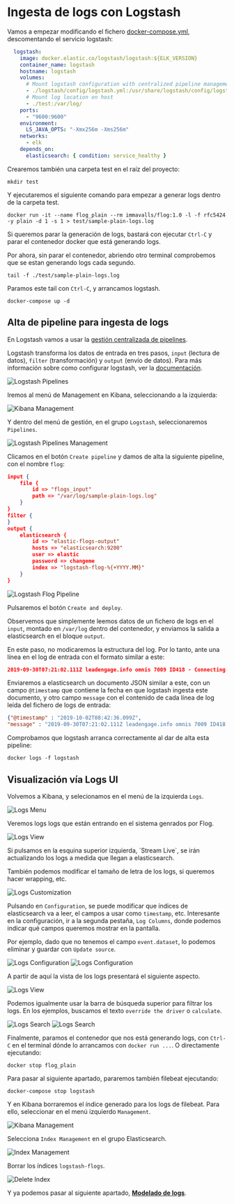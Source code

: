 # Ingesta de logs con Logstash

Vamos a empezar modificando el fichero [docker-compose.yml](../../docker-compose.yml), descomentando el servicio logstash:

```yaml
  logstash:
    image: docker.elastic.co/logstash/logstash:${ELK_VERSION}
    container_name: logstash
    hostname: logstash
    volumes:
      # Mount logstash configuration with centralized pipeline management
      - ./logstash/config/logstash.yml:/usr/share/logstash/config/logstash.yml:ro
      # Mount log location on host
      - ./test:/var/log/
    ports:
      - "9600:9600"
    environment:
      LS_JAVA_OPTS: "-Xmx256m -Xms256m"
    networks:
      - elk
    depends_on:
      elasticsearch: { condition: service_healthy }
```

Crearemos también una carpeta test en el raíz del proyecto:

```shell
mkdir test
```

Y ejecutaremos el siguiente comando para empezar a generar logs dentro de la carpeta test.

```shell
docker run -it --name flog_plain --rm immavalls/flog:1.0 -l -f rfc5424 -y plain -d 1 -s 1 > test/sample-plain-logs.log
```

Si queremos parar la generación de logs, bastará con ejecutar `Ctrl-C` y parar el contenedor docker que está generando logs.

Por ahora, sin parar el contenedor, abriendo otro terminal comprobemos que se estan generando logs cada segundo.

```
tail -f ./test/sample-plain-logs.log
```

Paramos este tail con `Ctrl-C`, y arrancamos logstash.

```shell
docker-compose up -d
```

## Alta de pipeline para ingesta de logs

En Logstash vamos a usar la [gestión centralizada de pipelines](https://www.elastic.co/guide/en/logstash/7.3/logstash-centralized-pipeline-management.html).

Logstash transforma los datos de entrada en tres pasos, `input` (lectura de datos), `filter` (transformación) y `output` (envío de datos). Para más información sobre como configurar logstash, ver la [documentación](https://www.elastic.co/guide/en/logstash/7.3/configuration.html).

![Logstash Pipelines](./img/lg-pipelines.png)

Iremos al menú de Management en Kibana, seleccionando a la izquierda:

![Kibana Management](./img/management-icon.png)

Y dentro del menú de gestión, en el grupo `Logstash`, seleccionaremos `Pipelines`.

![Logstash Pipelines Management](./img/lg-pipeline-create.png)

Clicamos en el botón `Create pipeline` y damos de alta la siguiente pipeline, con el nombre `flog`:

```json
input {
    file {
        id => "flogs_input"
        path => "/var/log/sample-plain-logs.log"
    }
}
filter {
}
output {
    elasticsearch {
        id => "elastic-flogs-output"
		hosts => "elasticsearch:9200"
		user => elastic
		password => changeme
		index => "logstash-flog-%{+YYYY.MM}"
	}
}
```

![Logstash Flog Pipeline](./img/lg-pipeline-flog.png)

Pulsaremos el botón `Create and deploy`.

Observemos que simplemente leemos datos de un fichero de logs en el `input`, montado en `/var/log` dentro del contenedor, y enviamos la salida a elasticsearch en el bloque `output`.

En este paso, no modicaremos la estructura del log. Por lo tanto, ante una línea en el log de entrada con el formato similar a este:

```json
2019-09-30T07:21:02.111Z leadengage.info omnis 7009 ID418 - Connecting the microchip won't do anything, we need to override the auxiliary PNG protocol!
```

Enviaremos a elasticsearch un documento JSON similar a este, con un campo `@timestamp` que contiene la fecha en que logstash ingesta este documento, y otro campo `message` con el contenido de cada línea de log leída del fichero de logs de entrada:

```json
{"@timestamp" : "2019-10-02T08:42:36.099Z",
"message" : "2019-09-30T07:21:02.111Z leadengage.info omnis 7009 ID418 - Connecting the microchip won't do anything, we need to override the auxiliary PNG protocol!"}
```

Comprobamos que logstash arranca correctamente al dar de alta esta pipeline:

```shell
docker logs -f logstash
```

## Visualización vía Logs UI

Volvemos a Kibana, y selecionamos en el menú de la izquierda `Logs`.

![Logs Menu](./img/logs-icon.png)

Veremos logs logs que están entrando en el sistema genrados por Flog.

![Logs View](./img/logs-view.png)

Si pulsamos en la esquina superior izquierda, ´Stream Live`, se irán actualizando los logs a medida que llegan a elasticsearch.

También podemos modificar el tamaño de letra de los logs, si queremos hacer wrapping, etc.

![Logs Customization](./img/logs-view-custom.png)

Pulsando en `Configuration`, se puede modificar que índices de elasticsearch va a leer, el campos a usar como `timestamp`, etc. Interesante en la configuración, ir a la segunda pestaña, `Log Columns`, donde podemos indicar qué campos queremos mostrar en la pantalla.

Por ejemplo, dado que no tenemos el campo `event.dataset`, lo podemos eliminar y guardar con `Update source`.

![Logs Configuration](./img/logs-view-config-1.png)
![Logs Configuration](./img/logs-view-config-2.png)

A partir de aquí la vista de los logs presentará el siguiente aspecto.

![Logs View](./img/logs-view-2.png)

Podemos igualmente usar la barra de búsqueda superior para filtrar los logs. En los ejemplos, buscamos el texto `override the driver` o `calculate`.

![Logs Search](./img/logs-view-search-1.png)
![Logs Search](./img/logs-view-search-2.png)

Finalmente, paramos el contenedor que nos está generando logs, con `Ctrl-C` en el terminal dónde lo arrancamos con `docker run ...`. O directamente ejecutando:

```shell
docker stop flog_plain
```

Para pasar al siguiente apartado, pararemos también filebeat ejecutando:

```shell
docker-compose stop logstash
```

Y en Kibana borraremos el índice generado para los logs de filebeat. Para ello, seleccionar en el menú izquierdo `Management`.

![Kibana Management](./img/management-icon.png)

Selecciona `Index Management` en el grupo Elasticsearch.

![Index Management](./img/index-management.png)

Borrar los índices `logstash-flogs`.

![Delete Index](./img/delete-logstash.png)

Y ya podemos pasar al siguiente apartado, **[Modelado de logs](../paso03/README.md)**.
